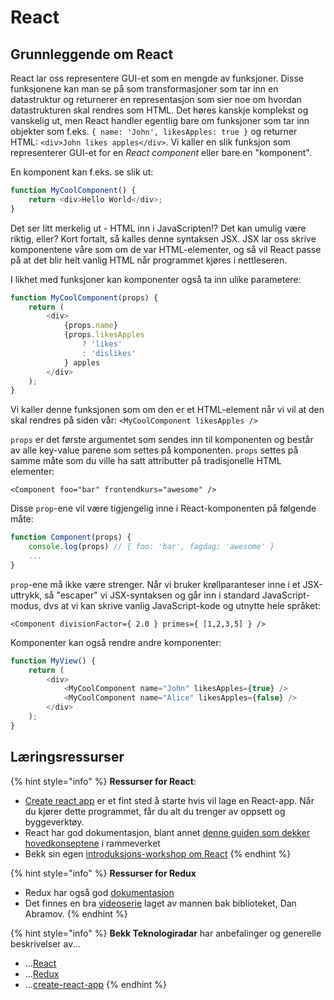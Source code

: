 # React

## Grunnleggende om React

React lar oss representere GUI-et som en mengde av funksjoner. Disse funksjonene kan man se på som transformasjoner som tar inn en datastruktur og returnerer en representasjon som sier noe om hvordan datastrukturen skal rendres som HTML. Det høres kanskje komplekst og vanskelig ut, men React handler egentlig bare om funksjoner som tar inn objekter som f.eks. `{ name: 'John', likesApples: true }` og returner HTML: `<div>John likes apples</div>`. Vi kaller en slik funksjon som representerer GUI-et for en _React component_ eller bare en "komponent".

En komponent kan f.eks. se slik ut:

```javascript
function MyCoolComponent() {
    return <div>Hello World</div>;
}
```

Det ser litt merkelig ut - HTML inn i JavaScripten!? Det kan umulig være riktig, eller? Kort fortalt, så kalles denne syntaksen JSX. JSX lar oss skrive komponentene våre som om de var HTML-elementer, og så vil React passe på at det blir helt vanlig HTML når programmet kjøres i nettleseren.

I likhet med funksjoner kan komponenter også ta inn ulike parametere:

```javascript
function MyCoolComponent(props) {
    return (
        <div>
            {props.name} 
            {props.likesApples 
                ? 'likes' 
                : 'dislikes'
            } apples
        </div>
    );
}
```

Vi kaller denne funksjonen som om den er et HTML-element når vi vil at den skal rendres på siden vår: `<MyCoolComponent likesApples />`

`props` er det første argumentet som sendes inn til komponenten og består av alle key-value parene som settes på komponenten. `props` settes på samme måte som du ville ha satt attributter på tradisjonelle HTML elementer:

```markup
<Component foo="bar" frontendkurs="awesome" />
```

Disse `prop`-ene vil være tigjengelig inne i React-komponenten på følgende måte:

```javascript
function Component(props) {
    console.log(props) // { foo: 'bar', fagdag: 'awesome' }
    ...
}
```

`prop`-ene må ikke være strenger. Når vi bruker krøllparanteser inne i et JSX-uttrykk, så "escaper" vi JSX-syntaksen og går inn i standard JavaScript-modus, dvs at vi kan skrive vanlig JavaScript-kode og utnytte hele språket:

```markup
<Component divisionFactor={ 2.0 } primes={ [1,2,3,5] } />
```

Komponenter kan også rendre andre komponenter:

```javascript
function MyView() {
    return (
        <div>
            <MyCoolComponent name="John" likesApples={true} />
            <MyCoolComponent name="Alice" likesApples={false} />
        </div>
    );
}

```

## Læringsressurser

{% hint style="info" %}
**Ressurser for React**:

* [Create react app](https://github.com/facebookincubator/create-react-app) er et fint sted å starte hvis vil lage en React-app. Når du kjører dette programmet, får du alt du trenger av oppsett og byggeverktøy.
* React har god dokumentasjon, blant annet [denne guiden som dekker hovedkonseptene](https://reactjs.org/docs/hello-world.html) i rammeverket
* Bekk sin egen [introduksjons-workshop om React](https://github.com/bekk/react-intro)
{% endhint %}

{% hint style="info" %}
**Ressurser for Redux**

* Redux har også god [dokumentasjon](http://redux.js.org/)
* Det finnes en bra [videoserie](https://egghead.io/courses/getting-started-with-redux) laget av mannen bak biblioteket, Dan Abramov.
{% endhint %}

{% hint style="info" %}
**Bekk Teknologiradar** har anbefalinger og generelle beskrivelser av...

* ...[React](https://radar.bekk.no/tech2018/sprak-og-rammeverk/react)
* ...[Redux](https://radar.bekk.no/tech2018/sprak-og-rammeverk/redux)
* ...[create-react-app](https://radar.bekk.no/tech2018/verktoy/create-react-app)
{% endhint %}


